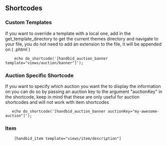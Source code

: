 ## Shortcodes

### Custom Templates
If you want to override a template with a local one, add in the get_template_directory to get the current themes directory and navigate to your file,
you do not need to add an extension to the file, it will be appended on ( .phtml )

```
    echo do_shortcode('[handbid_auction_banner template="views/auction/banner"]');
```

### Auction Specific Shortcode
If you want to specify which auction you want the to display the information on you can do so by passing an auction key to the argument "auctionKey" in the shortcode,
keep in mind that these are only useful for auction shortcodes and will not work with item shortcodes

```
   echo do_shortcode('[handbid_auction_banner auctionKey="my-awesome-auction"]');
```

### Item
```
    [handbid_item template="views/item/description"]
```